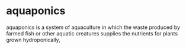 # aquaponics
aquaponics is a system of aquaculture in which the waste produced by farmed fish or other aquatic creatures supplies the nutrients for plants grown hydroponically, 
